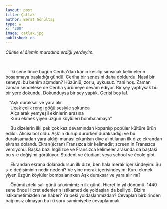 ```yaml
---
layout: post
title: Çatlak
author: Berat Gönültaş
type: w
x: "200"
image: catlak.jpg
published: no
---
```



_Cümle el âlemin muradına erdiği yerdeyim._


<br/>

&nbsp;&nbsp;&nbsp;&nbsp;İki sene önce bugün Ceriha'dan kanın kesilip sımsıcak kelimelerin boşanmaya başladığı gündü. Ceriha bir senesini daha doldurdu. Nasıl bir seneydi bu benim açımdan? Hüzünlü, zorlu, uykusuz. Yani hoş. Zaman zaman sendelese de Ceriha yürümeye devam ediyor. Bir şey yaptıysak bu bir yere dokundu. Dokunduysa bir şey yaptık. Gerisi boş laf.

&nbsp;&nbsp;&nbsp;"Aşk duraksar ve yara alır  
&nbsp;&nbsp;&nbsp;&nbsp;Uçak çelik rengi göğü sesiyle sokunca  
&nbsp;&nbsp;&nbsp;&nbsp;Alçalarak yemyeşil ekinlerin arasına  
&nbsp;&nbsp;&nbsp;&nbsp;Kuru ekmek yiyen üzgün köylüleri bombalamaya"

&nbsp;&nbsp;&nbsp;&nbsp;Bu dizelerin ilki pek çok kez devamından koparılıp popüler kültüre ürün edildi. Alıcısı bol oldu. Aşk'ın durup dururken duraksadığı ve bu duraksamadan yara aldığı manası çıkarılsın diye alıntılanan ilk dize ekrandan ekrana dolandı. Ekran(écran) Fransızca bir kelimedir; screen'in Fransızca versiyonu. Başka bazı İngilizce ve Fransızca kelimeler arasında da baştaki bu s-e değişimi görülüyor. Student ve étudiant veya school ve école gibi.

&nbsp;&nbsp;&nbsp;&nbsp;Ekrandan ekrana dolanadursun ilk dize, ben hala merak içerisindeyim: Şu s-e değişiminin nedir nedeni? Ve yine merak içerisindeyim: Kuru ekmek yiyen üzgün köylüler bombalanırken Aşk duraksar ve yara alır mı?

&nbsp;&nbsp;&nbsp;&nbsp;Önümüzdeki salı günü takvimimizin ilk günü. Hicret'in yıl dönümü. 1440 sene önce Hicret edenlerin istikameti de yoldaşları da belliydi. Bizim istikametimizden ne haber? Ya peki yoldaşlarımızdan? Cevapları birbirinden bağımsız olmayan bu iki soru samimiyetle cevaplanmalı.
